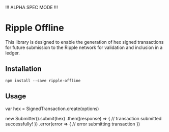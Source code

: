 !!! ALPHA SPEC MODE !!!

# Ripple Offline

This library is designed to enable the generation of hex signed transactions
for future submission to the Ripple network for validation and inclusion in
a ledger.

## Installation

````
npm install --save ripple-offline
````

## Usage

var hex = SignedTransaction.create(options)

new Submitter().submit(hex)
  .then((response) => {
    // transaction submitted successfully!
  })
  .error(error => {
    // error submitting transaction
  })

